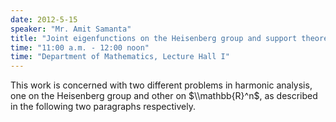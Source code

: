 ```yaml
---
date: 2012-5-15
speaker: "Mr. Amit Samanta"
title: "Joint eigenfunctions on the Heisenberg group and support theorems on $\mathbb{R}^n$"
time: "11:00 a.m. - 12:00 noon" 
time: "Department of Mathematics, Lecture Hall I"
---
```

This work is concerned with two different problems in harmonic analysis,
one on the Heisenberg group and other on $\\mathbb{R}^n$, as described in
the following two paragraphs respectively.
